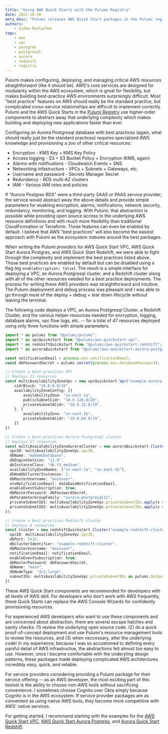 ```yaml
---
title: "Using AWS Quick Starts with the Pulumi Registry"
date: 2021-10-28
meta_desc: "Pulumi releases AWS Quick Start packages in the Pulumi registry"
authors:
    - aidan-hoolachan
tags:
    - aws
    - vpc
    - postgres
    - postgresql
    - aurora
    - redshift
    - registry
---
```


Pulumi makes configuring, deploying, and managing critical AWS resources straightforward (like it should be). AWS's core services are designed for modularity within the AWS ecosystem, which is great for flexibility, but makes building best-practice AWS environments surprisingly difficult. Most "best practice" features on AWS should really be the standard practice, but complicated cross-service relationships are difficult to implement correctly. Pulumi and the AWS Quick Starts in the [Pulumi Registry](https://www.pulumi.com/registry/) use higher-order components to abstract away that underlying complexity which makes building and deploying new applications faster than ever.

<!--more-->

Configuring an Aurora Postgresql database with best practices (again, what should really just be the standard practices) requires specialized AWS knowledge and provisioning a zoo of other critical resources:

  - Encryption - KMS Key + KMS Key Policy
  - Access logging - S3 + S3 Bucket Policy + Encryption (KMS, again)
  - Alarms with notifications - Cloudwatch Events + SNS
  - Networking infastructure - VPCs + Subnets + Gateways, etc.
  - Username and password - Secrets Manager Secret
  - Redundancy - RDS multi-AZ clusters
  - IAM - Various IAM roles and policies

If "Aurora Postgres RDS" were a third-party SAAS or PAAS service provider, the service would abstract away the above details and provide simple parameters for enabling encryption, alarms, notifications, network security, redundancy, monitoring, and logging. With Pulumi, that abstraction is possible while providing open source access to the underlying AWS resource definitions and with much more flexibility than traditional CloudFormation or Terraform. Those features can even be enabled by default. I believe that AWS "best practices" will also become the easiest approach with Pulumi as the ecosystem matures around the best packages.

When writing the Pulumi providers for AWS Quick Start VPC, AWS Quick Start Aurora Postgres, and AWS Quick Start Redshift, we were able to fight through the complexity and implement the best practices listed above. Those best practices are enabled by default but can be disabled using a flag (eg `enableEncryption: false`). The result is a simple interface for deploying a VPC, an Aurora Postgresql cluster, and a Redshift cluster along with all of the other resources needed for a best practice deployments. The process for writing these AWS providers was straightforward and intuitive. The Pulumi deployment and debug process was pleasant and I was able to go through most of the deploy + debug + tear down lifecycle without leaving the terminal.

The following code deploys a VPC, an Aurora Postgresql Cluster, a Redshift Cluster, and the various helper resources needed for encryption, logging, database alarms, vpc flow logs, etc. -- for a total of 47 resources deployed using only three functions with simple parameters. 

```typescript
import * as pulumi from "@pulumi/pulumi";
import * as vpcQuickstart from "@pulumi/aws-quickstart-vpc";
import * as redshiftQuickstart from "@pulumi/aws-quickstart-redshift";
import * as auroraQuickstart from "@pulumi/aws-quickstart-aurora-postgres";

const notificationEmail = process.env.notificationEmail;
const dbPasswordSecret = pulumi.secret(process.env.databasePassword);

// Create a best-practices VPC
// Deploys 21 resources
const multiAvailabilityZoneVpc = new vpcQuickstart.Vpc("example-aurora-vpc", {
    cidrBlock: "10.0.0.0/16",
    availabilityZoneConfig: [{
        availabilityZone: "us-east-1a",
        publicSubnetCidr: "10.0.128.0/20",
        privateSubnetACidr: "10.0.32.0/19",
    }, {
        availabilityZone: "us-east-1b",
        privateSubnetACidr: "10.0.64.0/19",
    }]
})

// Create a best-practices Aurora Postgresql cluster
// Deploys 17 resources
const multiAvaialabilityZoneAuroraCluster = new auroraQuickstart.Cluster("example-aurora-cluster", {
  vpcID: multiAvailabilityZoneVpc.vpcID,
  dbName: "myDemoDatabase",
  dbEngineVersion: "11.9",
  dbInstanceClass: "db.t3.medium",
  availabilityZoneNames: ["us-east-1a", "us-east-1b"],
  dbNumDbClusterInstances: 2,
  dbMasterUsername: "mainuser",
  snsNotificationEmail: databaseNotificationEmail,
  enableEventSubscription: true,
  dbMasterPassword: dbPasswordSecret,
  dbParameterGroupFamily: "aurora-postgresql11",
  privateSubnetID1: multiAvailabilityZoneVpc.privateSubnetIDs.apply(x => x![0]),
  privateSubnetID2: multiAvailabilityZoneVpc.privateSubnetIDs.apply(x => x![1]),
});

// Create a best-practices Redshift cluster
// Deploys 8 resources
const cluster = new redshiftQuickstart.Cluster("example-redshift-cluster", {
  vpcID: multiAvailabilityZoneVpc.vpcID,
  dbPort: 5432,
  dbClusterIdentifier: "example-redshift-cluster",  
  dbMasterUsername: "mainuser",
  notificationEmail: notificationEmail,
  enableEventSubscription: true,
  dbMasterPassword: dbPasswordSecret,
  dbName: "main",
  dbNodeType: "dc2.large",
  subnetIDs: multiAvailabilityZoneVpc.privateSubnetIDs as pulumi.Output<string[]>
})

```

These AWS Quick Start components are recommended for developers with all levels of AWS skill. For developers who don't work with AWS frequently, these Quick Starts can replace the AWS Console Wizards for confidently provisioning resources.

For experienced AWS developers who want to use these components and are concerned about abstraction, there are several escape hatches and sanity checks: (1) review the underlying open source code, (2) do a quick proof-of-concept deployment and use Pulumi's resource management tools to review the resources, and (3) when neccessary, alter the underlying code! In my experience, because I was so accustomed to defining every painful detail of AWS infrastructue, the abstractions felt almost too easy to use. However, once I became comfortable with the underyling design patterns, these packages made deploying complicated AWS architectures incredibly easy, quick, and reliable. 

For service providers considering providing a Pulumi package for their service offering -- as an AWS developer, the most exciting part of this toolset is the ability to choose non-AWS tools without sacrificing convenience. I sometimes choose Cognito over Okta simply because Cognito is in the AWS ecosystem. If service provider packages are as convenient as using native AWS tools, they become more competitive with AWS' native services.

For getting started, I recommend starting with the examples for the [AWS Quick Start VPC](https://github.com/pulumi/pulumi-aws-quickstart-vpc/tree/main/examples), [AWS Quick Start Aurora Postgres](https://github.com/pulumi/pulumi-aws-quickstart-aurora-postgres/tree/master/examples), and [Aurora Quick Start Redshift](https://github.com/pulumi/pulumi-aws-quickstart-redshift/tree/main/examples).
